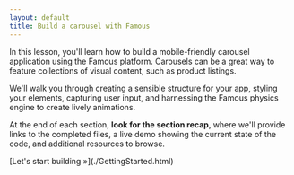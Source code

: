 ```yaml
---
layout: default
title: Build a carousel with Famous
---
```


<span class="intro-graf">
In this lesson, you'll learn how to build a mobile-friendly carousel application using the Famous platform. Carousels can be a great way to feature collections of visual content, such as product listings.
</span>

We'll walk you through creating a sensible structure for your app, styling your elements, capturing user input, and harnessing the Famous physics engine to create lively animations.


<script src="https://assets-te.famo.us/embed/embed.js"></script>
<div class="famous-container" data-famous-container-identifier="9161a98b-ee3c-4e33-94dc-2f627345e2e7"></div>


<div class="sidenote">
<p>At the end of each section, <strong>look for the section recap</strong>, where we'll provide links to the completed files, a live demo showing the current state of the code, and additional resources to browse.</p>
</div> 

<span class="cta">
[Let's start building &raquo;](./GettingStarted.html)
</span>
